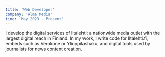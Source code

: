 ```yaml
---
title: 'Web Developer'
company: 'Alma Media'
time: 'May 2023 - Present'
---
```


I develop the digital services of Iltalehti: a nationwide media outlet with the largest digital reach in Finland. In my work, I write code for Iltalehti.fi, embeds such as Verokone or Ylioppilashaku, and digital tools used by journalists for news content creation.
